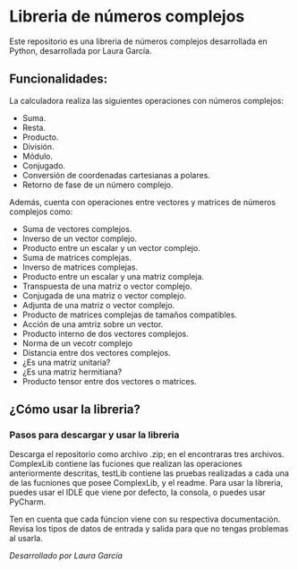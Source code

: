 # Libreria de números complejos
Este repositorio es una libreria de números complejos desarrollada en Python, desarrollada por Laura García.

## Funcionalidades:
La calculadora realiza las siguientes operaciones con números complejos:
+ Suma.
+ Resta.
+ Producto.
+ División. 
+ Módulo.
+ Conjugado.
+ Conversión de coordenadas cartesianas a polares.
+ Retorno de fase de un número complejo.


Además, cuenta con operaciones entre vectores y matrices de números complejos como:
+ Suma de vectores complejos.
+ Inverso de un vector complejo.
+ Producto entre un escalar y un vector complejo.
+ Suma de matrices complejas.
+ Inverso de matrices complejas.
+ Producto entre un escalar y una matriz compleja.
+ Transpuesta de una matriz o vector complejo.
+ Conjugada de una matriz o vector complejo.
+ Adjunta de una matriz o vector complejo.
+ Producto de matrices complejas de tamaños compatibles.
+ Acción de una amtriz sobre un vector.
+ Producto interno de dos vectores complejos.
+ Norma de un vecotr complejo
+ Distancia entre dos vectores complejos.
+ ¿Es una matriz unitaria?
+ ¿Es una matriz hermitiana?
+ Producto tensor entre dos vectores o matrices.

## ¿Cómo usar la libreria?

### Pasos para descargar y usar la libreria

Descarga el repositorio como archivo .zip; en el encontraras tres archivos. ComplexLib contiene las fuciones que realizan las operaciones anteriormente descritas, testLib contiene las pruebas realizadas a cada una de las fucniones que posee ComplexLib, y el readme. Para usar la libreria, puedes usar el IDLE que viene por defecto, la consola, o puedes usar PyCharm.

Ten en cuenta que cada fúncion viene con su respectiva documentación. Revisa los tipos de datos de entrada y salida para que no tengas problemas al usarla.

*Desarrollado por Laura García*



